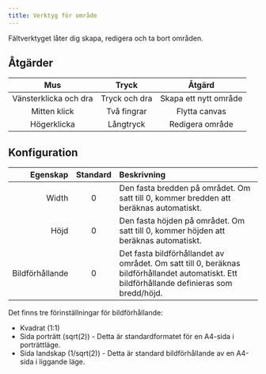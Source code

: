 ```yaml
---
title: Verktyg för område
---
```


Fältverktyget låter dig skapa, redigera och ta bort områden.

## Åtgärder

|          Mus          |     Tryck     |         Åtgärd        |
| :-------------------: | :-----------: | :-------------------: |
| Vänsterklicka och dra | Tryck och dra | Skapa ett nytt område |
|      Mitten klick     |  Två fingrar  |     Flytta canvas     |
|      Högerklicka      |   Långtryck   |    Redigera område    |

## Konfiguration

|        Egenskap | Standard | Beskrivning                                                                                                                                                                                  |
| --------------: | :------: | :------------------------------------------------------------------------------------------------------------------------------------------------------------------------------------------- |
|           Width |     0    | Den fasta bredden på området. Om satt till 0, kommer bredden att beräknas automatiskt.                                                                       |
|            Höjd |     0    | Den fasta höjden på området. Om satt till 0, kommer höjden att beräknas automatiskt.                                                                         |
| Bildförhållande |     0    | Det fasta bildförhållandet av området. Om satt till 0, beräknas bildförhållandet automatiskt. Ett bildförhållande definieras som bredd/höjd. |

Det finns tre förinställningar för bildförhållande:

- Kvadrat (1:1)
- Sida porträtt (sqrt(2)) - Detta är standardformatet för en A4-sida i porträttläge.
- Sida landskap (1/sqrt(2)) - Detta är standard bildförhållande av en A4-sida i liggande läge.
